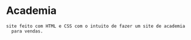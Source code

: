 # Academia
    site feito com HTML e CSS com o intuito de fazer um site de academia 
      para vendas.
